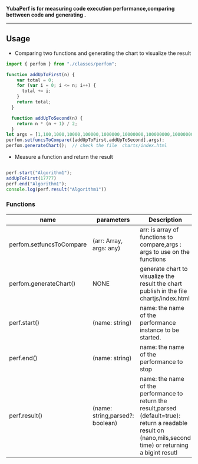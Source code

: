 **YubaPerf is for measuring code execution performance,comparing bettween code and generating .**

---

## Usage

* Comparing two functions and generating the chart to visualize the result

```typescript
import { perfom } from "./classes/perfom";

function addUpToFirst(n) {
    var total = 0;
    for (var i = 0; i <= n; i++) {
      total += i;
    }
    return total;
  }

  function addUpToSecond(n) {
    return n * (n + 1) / 2;
  }
let args = [1,100,1000,10000,100000,1000000,10000000,100000000,1000000000];
perfom.setfuncsToCompare([addUpToFirst,addUpToSecond],args);
perfom.generateChart();  // check the file  charts/index.html
```


* Measure a function and return the result 

```typescript

perf.start("Algorithm1");
addUpToFirst(17777)
perf.end("Algorithm1");
console.log(perf.result("Algorithm1"))


```

### Functions

| name | parameters |  Description | 
| --- | --- | --- |
| perfom.setfuncsToCompare | (arr: Array<any>, args: any) | arr: is array of functions to compare,args : args to use on the functions  |
| perfom.generateChart() | NONE | generate chart to visualize the result the chart publish in the file chartjs/index.html  | 
| perf.start() | (name: string) | name: the name of the performance instance to be started.|
| perf.end() | (name: string) | name: the name of the performance to stop |
| perf.result() | (name: string,parsed?: boolean) | name: the name of the performance to return the result,parsed (default=true): return a readable result on (nano,mils,second time) or returning a bigint resutl  |
